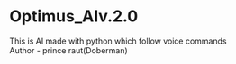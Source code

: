 # Optimus_AIv.2.0
This is AI made with python which follow voice commands
<br>
Author - prince raut(Doberman)
